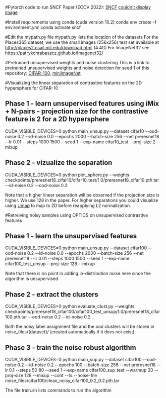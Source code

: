 #Pytorch code to run SNCF
Paper (ECCV 2022): [SNCF](https://arxiv.org/pdf/2207.01573)
[couldn't display image](https://github.com/PaulAlbert31/SNCF/blob/master/SNCF.pdf)

#Install requirements using conda (cuda version 10.2)
conda env create -f environment.yml
conda activate sncf

#Edit the mypath.py file
mypath.py lists the location of the datasets
For the Places365 dataset, we use the small images (256x256) test set available at http://places2.csail.mit.edu/download.html (4.4G)
For ImageNet32 see https://patrykchrabaszcz.github.io/Imagenet32/

#Pretrained unsupervised weights and noise clustering
This is a link to pretrained unsupervised weights and noise detection for seed 1 of this repository: [CIFAR-100](https://drive.google.com/drive/folders/1pyCWGwAqU1cesjwqOJNb-bv3faWTACN5?usp=sharing), [miniImageNet](https://drive.google.com/drive/folders/1x74sP4rk7umEqq9E5iOqk8TaMhMV-ujN?usp=sharing)

#Visualizing the linear separation of contrastive features on the 2D hypersphere for CIFAR-10

## Phase 1 - learn unsupervised features using iMix + N-pairs - projection size for the contrastive feature is 2 for a 2D hypersphere
CUDA_VISIBLE_DEVICES=0 python main_unsup.py --dataset cifar10 --ood-noise 0.2 --id-noise 0.0 --epochs 2000 --batch-size 256 --net preresnet18 --lr 0.01 --steps 1000 1500 --seed 1 --exp-name cifar10_test --proj-size 2 --mixup

## Phase 2 - vizualize the separation
CUDA_VISIBLE_DEVICES=0 python plot_sphere.py --weights checkpoints/preresnet18_cifar10/cifar10_test/1.0/preresnet18_cifar10.pth.tar --id-noise 0.2 --ood-noise 0.2

Note that a higher linear separation will be observed if the projection size is higher. We use 128 in the paper.
For higher separations you could visualize using [Umap](umap-learn.readthedocs.io) to map to 2D before reapplying L2 normalization.

#Retreiving noisy samples using OPTICS on unsupervised contrastive features
## Phase 1 - learn the unsupervised features
CUDA_VISIBLE_DEVICES=0 python main_unsup.py --dataset cifar100 --ood-noise 0.2 --id-noise 0.0 --epochs 2000 --batch-size 256 --net preresnet18 --lr 0.01 --steps 1000 1500 --seed 1 --exp-name cifar100_test_unsup --proj-size 128 --mixup

Note that there is no point in adding in-distribution noise here since the algorithm is unsupervised

## Phase 2 - extract the clusters
CUDA_VISIBLE_DEVICES=0 python evaluate_clust.py --weights checkpoints/preresnet18_cifar100/cifar100_test_unsup/1.0/preresnet18_cifar100.pth.tar --ood-noise 0.2 --id-noise 0.2

Both the noisy label assignment file and the ood clusters will be stored in noise_files/{dataset}/ (created automatically if it does not exist)

## Phase 3 - train the noise robust algorithm
CUDA_VISIBLE_DEVICES=0 python main_sup.py --dataset cifar100 --ood-noise 0.2 --id-noise 0.2 --epochs 100 --batch-size 256 --net preresnet18 --lr 0.1 --steps 50 80 --seed 1 --exp-name cifar100_sup_test --warmup 30 --proj-size 128 --mixup --cont --ts --noise-file noise_files/cifar100/clean_noisy_cifar100_0.2_0.2.pth.tar


The file train.sh lists commands to run the algorithm
